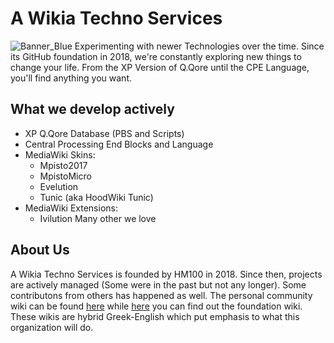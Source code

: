 # A Wikia Techno Services
![Banner_Blue](https://github.com/AWikia/.github/assets/30199227/4adb586f-8b74-4ff5-b5b5-eb6b5bd2d3a6)
Experimenting with newer Technologies over the time. Since its GitHub foundation in 2018, we're constantly exploring new things to change your life. From the XP Version of Q.Qore until the CPE Language, you'll find anything you want.

## What we develop actively
- XP Q.Qore Database (PBS and Scripts)
- Central Processing End Blocks and Language
- MediaWiki Skins:
  - Mpisto2017
  - MpistoMicro
  - Evelution
  - Tunic (aka HoodWiki Tunic)
- MediaWiki Extensions:
  - Ivilution
Many other we love

## About Us
A Wikia Techno Services is founded by HM100 in 2018. Since then, projects are actively managed (Some were in the past but not any longer). Some contributons from others has happened as well. The personal community wiki can be found [here](https://alpha-technologies.fandom.com/el) while [here](https://alphafoundation.fandom.com/el) you can find out the foundation wiki. These wikis are hybrid Greek-English which put emphasis to what this organization will do.
